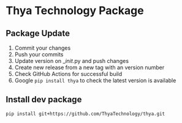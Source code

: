 # Thya Technology Package

## Package Update

1. Commit your changes
2. Push your commits
3. Update version on __init_.py and push changes
4. Create new release from a new tag with an version number
5. Check GitHub Actions for successful build
6. Google `pip install thya` to check the latest version is available

## Install dev package

```bash
pip install git+https://github.com/ThyaTechnology/thya.git
```

